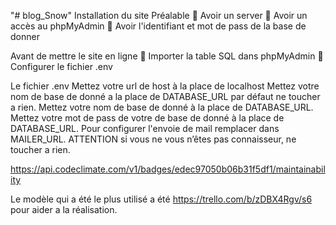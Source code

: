 "# blog_Snow" 
Installation du site Préalable 
	Avoir un server 
	Avoir un accès au phpMyAdmin 
	Avoir l'identifiant et mot de pass de la base de donner

Avant de mettre le site en ligne 
	Importer la table SQL dans phpMyAdmin 
	Configurer le fichier .env

Le fichier .env
Mettez votre url de host à la place de localhost
Mettez votre nom de base de donné a la place de DATABASE_URL par défaut ne toucher a rien. 
Mettez votre nom de base de donné à la place de DATABASE_URL. 
Mettez votre mot de pass de votre de base de donné à la place de DATABASE_URL. 
Pour configurer l'envoie de mail remplacer dans MAILER_URL. 
ATTENTION si vous ne vous n’êtes pas connaisseur, ne toucher a rien.

https://api.codeclimate.com/v1/badges/edec97050b06b31f5df1/maintainability

Le modèle qui a été le plus utilisé a été https://trello.com/b/zDBX4Rgv/s6 pour aider a la réalisation.